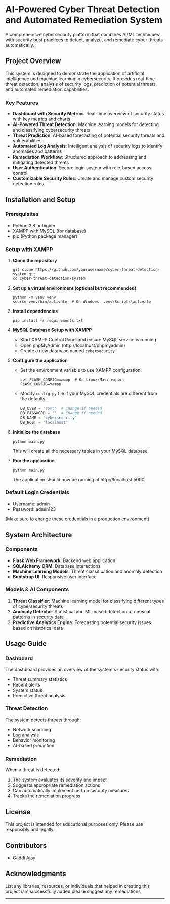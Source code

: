 # AI-Powered Cyber Threat Detection and Automated Remediation System

A comprehensive cybersecurity platform that combines AI/ML techniques with security best practices to detect, analyze, and remediate cyber threats automatically.

## Project Overview

This system is designed to demonstrate the application of artificial intelligence and machine learning in cybersecurity. It provides real-time threat detection, analysis of security logs, prediction of potential threats, and automated remediation capabilities.

### Key Features

- **Dashboard with Security Metrics**: Real-time overview of security status with key metrics and charts
- **AI-Powered Threat Detection**: Machine learning models for detecting and classifying cybersecurity threats
- **Threat Prediction**: AI-based forecasting of potential security threats and vulnerabilities
- **Automated Log Analysis**: Intelligent analysis of security logs to identify anomalies and patterns
- **Remediation Workflow**: Structured approach to addressing and mitigating detected threats
- **User Authentication**: Secure login system with role-based access control
- **Customizable Security Rules**: Create and manage custom security detection rules

## Installation and Setup

### Prerequisites

- Python 3.8 or higher
- XAMPP with MySQL (for database)
- pip (Python package manager)

### Setup with XAMPP

1. **Clone the repository**
   ```
   git clone https://github.com/yourusername/cyber-threat-detection-system.git
   cd cyber-threat-detection-system
   ```

2. **Set up a virtual environment (optional but recommended)**
   ```
   python -m venv venv
   source venv/bin/activate  # On Windows: venv\Scripts\activate
   ```

3. **Install dependencies**
   ```
   pip install -r requirements.txt
   ```

4. **MySQL Database Setup with XAMPP**
   - Start XAMPP Control Panel and ensure MySQL service is running
   - Open phpMyAdmin (http://localhost/phpmyadmin)
   - Create a new database named `cybersecurity`

5. **Configure the application**
   - Set the environment variable to use XAMPP configuration:
     ```
     set FLASK_CONFIG=xampp  # On Linux/Mac: export FLASK_CONFIG=xampp
     ```
   - Modify `config.py` file if your MySQL credentials are different from the defaults:
     ```python
     DB_USER = 'root'  # Change if needed
     DB_PASSWORD = ''  # Change if needed
     DB_NAME = 'cybersecurity'
     DB_HOST = 'localhost'
     ```

6. **Initialize the database**
   ```
   python main.py
   ```
   This will create all the necessary tables in your MySQL database.

7. **Run the application**
   ```
   python main.py
   ```
   The application should now be running at http://localhost:5000

### Default Login Credentials

- Username: admin
- Password: admin123

(Make sure to change these credentials in a production environment)

## System Architecture

### Components

- **Flask Web Framework**: Backend web application
- **SQLAlchemy ORM**: Database interactions
- **Machine Learning Models**: Threat classification and anomaly detection
- **Bootstrap UI**: Responsive user interface

### Models & AI Components

1. **Threat Classifier**: Machine learning model for classifying different types of cybersecurity threats
2. **Anomaly Detector**: Statistical and ML-based detection of unusual patterns in security data
3. **Predictive Analytics Engine**: Forecasting potential security issues based on historical data

## Usage Guide

### Dashboard

The dashboard provides an overview of the system's security status with:
- Threat summary statistics
- Recent alerts
- System status
- Predictive threat analysis

### Threat Detection

The system detects threats through:
- Network scanning
- Log analysis
- Behavior monitoring
- AI-based prediction

### Remediation

When a threat is detected:
1. The system evaluates its severity and impact
2. Suggests appropriate remediation actions
3. Can automatically implement certain security measures
4. Tracks the remediation progress

## License

This project is intended for educational purposes only. Please use responsibly and legally.

## Contributors

- Gaddi Ajay
  

## Acknowledgments

List any libraries, resources, or individuals that helped in creating this project iam successfully added please suggest any remediations  

---

 

